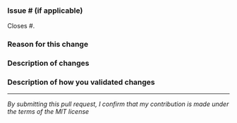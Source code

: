 ### Issue # (if applicable)

Closes #<issue number here>.

### Reason for this change

<!--What is the bug or new rule behind this change?-->

### Description of changes

<!--What code changes did you make? Have you made any important design decisions?-->

### Description of how you validated changes

<!--Have you added any unit tests?-->

---

_By submitting this pull request, I confirm that my contribution is made under the terms of the MIT license_
